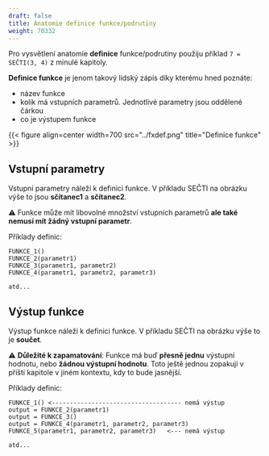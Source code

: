 ```yaml
---
draft: false
title: Anatomie definice funkce/podrutiny
weight: 70332
---
```


Pro vysvětlení anatomie **definice** funkce/podrutiny použiju příklad `7 = SEČTI(3, 4)` z minulé kapitoly.

**Definice funkce** je jenom takový lidský zápis díky kterému hned poznáte:

- název funkce
- kolik má vstupních parametrů. Jednotlivé parametry jsou oddělené čárkou
- co je výstupem funkce

{{< figure align=center width=700 src="../fxdef.png" title="Definice funkce" >}}

## Vstupní parametry

Vstupní parametry náleží k definici funkce. V příkladu SEČTI na obrázku výše to jsou **sčítanec1** a **sčítanec2**.

<div class="note-blue">

⚠️ Funkce může mít libovolné množství vstupních parametrů **ale také nemusí mít žádný vstupní parametr**.

Příklady definic:

```
FUNKCE_1()
FUNKCE_2(parametr1)
FUNKCE_3(parametr1, parametr2)
FUNKCE_4(parametr1, parametr2, parametr3)

atd...
```

</div>

## Výstup funkce

Výstup funkce náleží k definici funkce. V příkladu SEČTI na obrázku výše to je **součet**.

<div class="note-blue">

⚠️ **Důležité k zapamatování**: Funkce má buď **přesně jednu** výstupní hodnotu, nebo **žádnou výstupní hodnotu**. Toto ještě jednou zopakuji v příští kapitole v jiném kontextu, kdy to bude jasnější.

Příklady definic:

```
FUNKCE_1() <------------------------------------ nemá výstup
output = FUNKCE_2(parametr1)
output = FUNKCE_3()
output = FUNKCE_4(parametr1, parametr2, parametr3)
FUNKCE_5(parametr1, parametr2, parametr3)   <--- nemá výstup

atd...
```

</div>